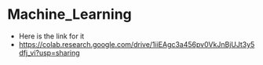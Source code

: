 # Machine_Learning
- Here is the link for it
- https://colab.research.google.com/drive/1iiEAgc3a456pv0VkJnBjUJt3y5dfj_vi?usp=sharing
